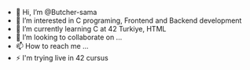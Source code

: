 - 👋 Hi, I’m @Butcher-sama
- 👀 I’m interested in C programing, Frontend and Backend development
- 🌱 I’m currently learning C at 42 Turkiye, HTML
- 💞️ I’m looking to collaborate on ...
- 📫 How to reach me ...
- ⚡ I'm trying live in 42 cursus

<!---
Butcher-sama/Butcher-sama is a ✨ special ✨ repository because its `README.md` (this file) appears on your GitHub profile.
You can click the Preview link to take a look at your changes.
--->
